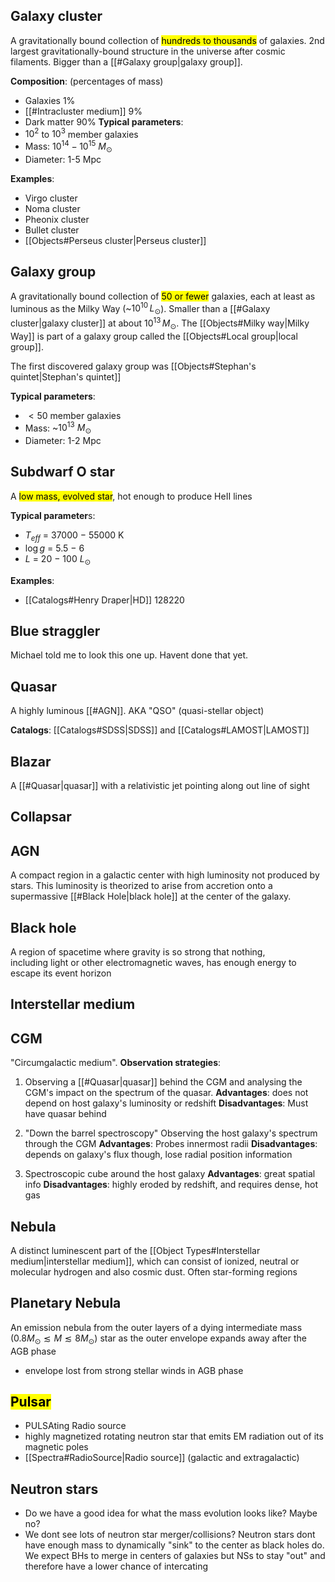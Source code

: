 ## Galaxy cluster
A gravitationally bound collection of <mark class="hltr-grey">hundreds to thousands</mark> of galaxies. 2nd largest gravitationally-bound structure in the universe after cosmic filaments. Bigger than a [[#Galaxy group|galaxy group]].

**Composition**: (percentages of mass)
- Galaxies 1%
- [[#Intracluster medium]] 9%
- Dark matter 90%
**Typical parameters**:
- $10^2$ to $10^3$ member galaxies
- Mass: $10^{14}-10^{15}$ $M_\odot$ 
- Diameter: 1-5 Mpc

**Examples**:
- Virgo cluster
- Noma cluster
- Pheonix cluster
- Bullet cluster
- [[Objects#Perseus cluster|Perseus cluster]]


## Galaxy group
A gravitationally bound collection of <mark class="hltr-grey">50 or fewer</mark> galaxies, each at least as luminous as the Milky Way (~$10^{10}\, L_\odot$). Smaller than a [[#Galaxy cluster|galaxy cluster]] at about $10^{13}\, M_\odot$. The [[Objects#Milky way|Milky Way]] is part of a galaxy group called the [[Objects#Local group|local group]].

The first discovered galaxy group was [[Objects#Stephan's quintet|Stephan's quintet]]

**Typical parameters**:
- $<50$ member galaxies
- Mass: ~$10^{13}$ $M_\odot$ 
- Diameter: 1-2 Mpc


## Subdwarf O star
A <mark class="hltr-cyan">low mass, evolved star</mark>, hot enough to produce HeII lines

**Typical parameter**s: 
- $T_{eff}$ = 37000 − 55000 K
- $\log g$ = 5.5 − 6
- $L$ = 20 − 100 $L_\odot$

**Examples**:
- [[Catalogs#Henry Draper|HD]] 128220


## Blue straggler
Michael told me to look this one up. Havent done that yet.


## Quasar
A highly luminous [[#AGN]]. AKA "QSO" (quasi-stellar object)

**Catalogs**: [[Catalogs#SDSS|SDSS]] and [[Catalogs#LAMOST|LAMOST]] 


## Blazar
A [[#Quasar|quasar]] with a relativistic jet pointing along out line of sight


## Collapsar


## AGN
A compact region in a galactic center with high luminosity not produced by stars. This luminosity is theorized to arise from accretion onto a supermassive [[#Black Hole|black hole]] at the center of the galaxy.


## Black hole
A region of spacetime where gravity is so strong that nothing, including light or other electromagnetic waves, has enough energy to escape its event horizon


## Interstellar medium



## CGM
"Circumgalactic medium". 
**Observation strategies**:
1. Observing a [[#Quasar|quasar]] behind the CGM and analysing the CGM's impact on the spectrum of the quasar.
	**Advantages**: does not depend on host galaxy's luminosity or redshift
	**Disadvantages**: Must have quasar behind
  
2. "Down the barrel spectroscopy" Observing the host galaxy's spectrum through the CGM 
	**Advantages**: Probes innermost radii 
	**Disadvantages**: depends on galaxy's flux though, lose radial position information

3. Spectroscopic cube around the host galaxy 
	**Advantages**: great spatial info
	**Disadvantages**: highly eroded by redshift, and requires dense, hot gas


## Nebula
A distinct luminescent part of the [[Object Types#Interstellar medium|interstellar medium]], which can consist of ionized, neutral or molecular hydrogen and also cosmic dust. Often star-forming regions


## Planetary Nebula
An emission nebula from the outer layers of a dying intermediate mass ($0.8 M_\odot \lesssim M \lesssim 8 M_\odot$) star as the outer envelope expands away after the AGB phase
- envelope lost from strong stellar winds in AGB phase


## <mark class="hltr-orange">Pulsar</mark>
- PULSAting Radio source
- highly magnetized rotating neutron star that emits EM radiation out of its magnetic poles
- [[Spectra#RadioSource|Radio source]] (galactic and extragalactic)


## Neutron stars

- Do we have a good idea for what the mass evolution looks like? Maybe no?
- We dont see lots of neutron star merger/collisions? Neutron stars dont have enough mass to dynamically "sink" to the center as black holes do. We expect BHs to merge in centers of galaxies but NSs to stay "out" and therefore have a lower chance of intercating